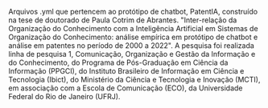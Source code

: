 Arquivos .yml que pertencem ao protótipo de chatbot, PatentIA, construído na tese de doutorado de Paula Cotrim de Abrantes. "Inter-relação da Organização do Conhecimento com a Inteligência Artificial em Sistemas de Organização do Conhecimento: análise empírica em protótipo de chatbot e análise em patentes no período de 2000 a 2022". A pesquisa foi realizada linha de pesquisa 1, Comunicação, Organização e Gestão da Informação e do Conhecimento, do Programa de Pós-Graduação em Ciência da Informação (PPGCI), do Instituto Brasileiro de Informação em Ciência e Tecnologia (Ibict), do Ministério da Ciência e Tecnologia e Inovação (MCTI), em associação com a Escola de Comunicação (ECO), da Universidade Federal do Rio de Janeiro (UFRJ).
